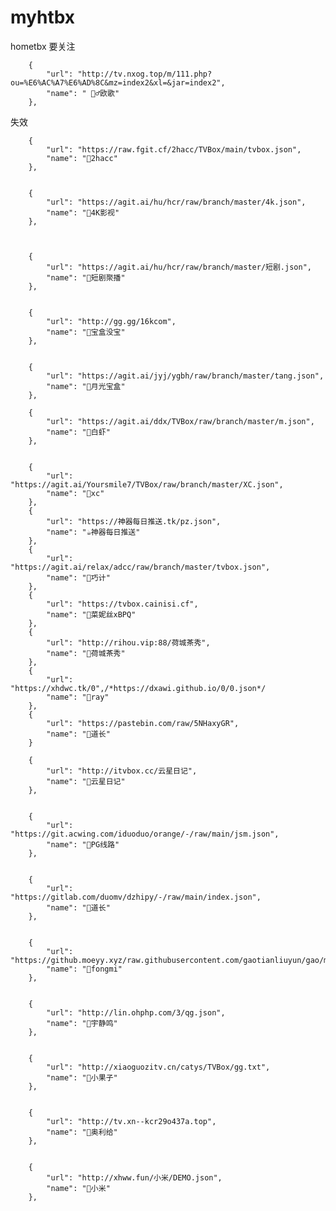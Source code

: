 # myhtbx
hometbx
要关注

        {
            "url": "http://tv.nxog.top/m/111.php?ou=%E6%AC%A7%E6%AD%8C&mz=index2&xl=&jar=index2",
            "name": " 🦹‍♂️欧歌"
        },

        

失效

        {
            "url": "https://raw.fgit.cf/2hacc/TVBox/main/tvbox.json",
            "name": "🌈2hacc"
        },

        
        {
            "url": "https://agit.ai/hu/hcr/raw/branch/master/4k.json",
            "name": "🌈4K影视"
        },

        

        {
            "url": "https://agit.ai/hu/hcr/raw/branch/master/短剧.json",
            "name": "🏡短剧聚播"
        },

        
        {
            "url": "http://gg.gg/16kcom",
            "name": "🐠宝盒没宝"
        },

        
        {
            "url": "https://agit.ai/jyj/ygbh/raw/branch/master/tang.json",
            "name": "🌷月光宝盒"
        },
        
        {
            "url": "https://agit.ai/ddx/TVBox/raw/branch/master/m.json",
            "name": "🐯白虾"
        },

        
        {
            "url": "https://agit.ai/Yoursmile7/TVBox/raw/branch/master/XC.json",
            "name": "🌺xc"
        },
        {
            "url": "https://神器每日推送.tk/pz.json",
            "name": "☕神器每日推送"
        },
        {
            "url": "https://agit.ai/relax/adcc/raw/branch/master/tvbox.json",
            "name": "🐋巧计"
        },
        {
            "url": "https://tvbox.cainisi.cf",
            "name": "🐧菜妮丝xBPQ"
        }, 
        {
            "url": "http://rihou.vip:88/荷城茶秀",
            "name": "🥦荷城茶秀"
        },
        {
            "url": "https://xhdwc.tk/0",/*https://dxawi.github.io/0/0.json*/
            "name": "🐏ray"
        },
        {
            "url": "https://pastebin.com/raw/5NHaxyGR",
            "name": "🐠道长"
        }

        {
            "url": "http://itvbox.cc/云星日记",
            "name": "🐹云星日记"
        },         

        
      	{
            "url": "https://git.acwing.com/iduoduo/orange/-/raw/main/jsm.json",
            "name": "🚀PG线路"
        },  

        
      	{
            "url": "https://gitlab.com/duomv/dzhipy/-/raw/main/index.json",
            "name": "🐠道长"
        },

        
        {
            "url": "https://github.moeyy.xyz/raw.githubusercontent.com/gaotianliuyun/gao/master/0827.json",
            "name": "🐝fongmi"
        },

        
        {
            "url": "http://lin.ohphp.com/3/qg.json",
            "name": "🙍宇静鸣"
        },

        
        {
            "url": "http://xiaoguozitv.cn/catys/TVBox/gg.txt",
            "name": "🥝小果子"
        },

        
        {
            "url": "http://tv.xn--kcr29o437a.top",
            "name": "🚽奥利给"
        },

        
        {
            "url": "http://xhww.fun/小米/DEMO.json",
            "name": "🧇小米"
        },
